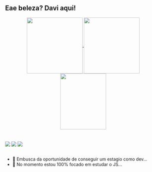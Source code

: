 ## Eae beleza? Davi aqui!

<div align="center">
  <a href="https://github.com/NappOS">
  <img height="180em" width:"50%" padding:"50%"  align="center" src="https://github-readme-stats.vercel.app/api?username=NappOS&show_icons=true&theme=dracula&include_all_commits=true&count_private=true"/>
  <img height="180em" width:"50%" align="center" src="https://github-readme-stats.vercel.app/api/top-langs/?username=NappOS&layout=compact&langs_count=7&theme=cobalt" />

  <img align="center" width="148" height="180" src="https://media1.tenor.com/images/68e8337fb4eb7e40645d832c64762a8b/tenor.gif?itemid=19443613">
</div>

#

<div>
  <a href = "mailto:davioliveirasanto.work@gmail.com"><img src="https://img.shields.io/badge/-Gmail-%23333?style=for-the-badge&logo=gmail&logoColor=white" target="_blank"></a>
  <a href="https://www.linkedin.com/in/davi-olivera-santos-78b042198/" target="_blank"><img src="https://img.shields.io/badge/-LinkedIn-%230077B5?style=for-the-badge&logo=linkedin&logoColor=white" target="_blank"></a> 
   <a href="https://www.instagram.com/davi._.os/" target="_blank"><img src="https://img.shields.io/badge/-Instagram-%23E4405F?style=for-the-badge&logo=instagram&logoColor=white" target="_blank"></a>

##
  </div>
  
- 🔭 Embusca da oportunidade de conseguir um estagio como dev...
- 🌱 No momento estou 100% focado em estudar o JS...
